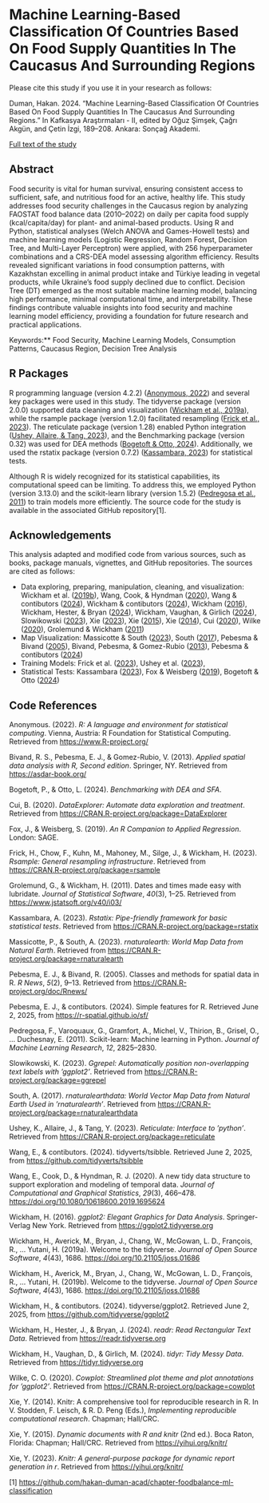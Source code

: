 # Machine Learning-Based Classification Of Countries Based On Food Supply Quantities In The Caucasus And Surrounding Regions

Please cite this study if you use it in your research as follows:

Duman, Hakan. 2024. “Machine Learning-Based Classification Of Countries
Based On Food Supply Quantities In The Caucasus And Surrounding
Regions.” In Kafkasya Araştırmaları - II, edited by Oğuz Şimşek, Çağrı
Akgün, and Çetin İzgi, 189–208. Ankara: Sonçağ Akademi.

[Full text of the study](https://www.researchgate.net/publication/387441081_MACHINE_LEARNING-BASED_CLASSIFICATION_OF0ACOUNTRIES_BASED_ON_FOOD_SUPPLY_QUANTITIES_IN0ATHE_CAUCASUS_AND_SURROUNDING_REGIONS)

## Abstract

Food security is vital for human survival, ensuring consistent access to
sufficient, safe, and nutritious food for an active, healthy life. This
study addresses food security challenges in the Caucasus region by
analyzing FAOSTAT food balance data (2010–2022) on daily per capita food
supply (kcal/capita/day) for plant- and animal-based products. Using R
and Python, statistical analyses (Welch ANOVA and Games-Howell tests)
and machine learning models (Logistic Regression, Random Forest,
Decision Tree, and Multi-Layer Perceptron) were applied, with 256
hyperparameter combinations and a CRS-DEA model assessing algorithm
efficiency. Results revealed significant variations in food consumption
patterns, with Kazakhstan excelling in animal product intake and Türkiye
leading in vegetal products, while Ukraine’s food supply declined due to
conflict. Decision Tree (DT) emerged as the most suitable machine
learning model, balancing high performance, minimal computational time,
and interpretability. These findings contribute valuable insights into
food security and machine learning model efficiency, providing a
foundation for future research and practical applications.

Keywords:\*\* Food Security, Machine Learning Models, Consumption
Patterns, Caucasus Region, Decision Tree Analysis

## R Packages

R programming language (version 4.2.2) ([Anonymous, 2022](#ref-r_2022))
and several key packages were used in this study. The tidyverse package
(version 2.0.0) supported data cleaning and visualization ([Wickham et
al., 2019a](#ref-wickham_welcome_2019)), while the rsample package
(version 1.2.0) facilitated resampling ([Frick et al.,
2023](#ref-frick_rsample_2023)). The reticulate package (version 1.28)
enabled Python integration ([Ushey, Allaire, & Tang,
2023](#ref-ushey_reticulate_2023)), and the Benchmarking package
(version 0.32) was used for DEA methods ([Bogetoft & Otto,
2024](#ref-benchmarks_dea_sfa_2024)). Additionally, we used the rstatix
package (version 0.7.2) ([Kassambara, 2023](#ref-rstatix_2023)) for
statistical tests.

Although R is widely recognized for its statistical capabilities, its
computational speed can be limiting. To address this, we employed Python
(version 3.13.0) and the scikit-learn library (version 1.5.2)
([Pedregosa et al., 2011](#ref-scikit-learn)) to train models more
efficiently. The source code for the study is available in the
associated GitHub repository[1].

## Acknowledgements

This analysis adapted and modified code from various sources, such as
books, package manuals, vignettes, and GitHub repositories. The sources
are cited as follows:

-   Data exploring, preparing, manipulation, cleaning, and
    visualization: Wickham et al. ([2019b](#ref-tidyverse-2019)), Wang,
    Cook, & Hyndman ([2020](#ref-tsibble-2020)), Wang & contibutors
    ([2024](#ref-tsibble-2024-github)), Wickham & contibutors
    ([2024](#ref-ggplot2-2024-github)), Wickham
    ([2016](#ref-ggplot2-2016)), Wickham, Hester, & Bryan
    ([2024](#ref-readr-2024-github)), Wickham, Vaughan, & Girlich
    ([2024](#ref-tidyr-2024-github)), Slowikowski
    ([2023](#ref-slowikowski_2023)), Xie ([2023](#ref-xie_knitr_2023)),
    Xie ([2015](#ref-xie_knitr_2015)), Xie
    ([2014](#ref-xie_knitr_2014)), Cui
    ([2020](#ref-cui_dataexplorer_2020)), Wilke
    ([2020](#ref-wilke_cowplot_2020)), Grolemund & Wickham
    ([2011](#ref-grolemund_hadley_2011))  
-   Map Visualization: Massicotte & South
    ([2023](#ref-rnaturalearth-2023)), South
    ([2017](#ref-rnaturalearthdata-2017)), Pebesma & Bivand
    ([2005](#ref-rnews-2005)), Bivand, Pebesma, & Gomez-Rubio
    ([2013](#ref-asdar-2013)), Pebesma & contibutors
    ([2024](#ref-sf-2024-github))
-   Training Models: Frick et al. ([2023](#ref-frick_rsample_2023)),
    Ushey et al. ([2023](#ref-ushey_reticulate_2023)),
-   Statistical Tests: Kassambara ([2023](#ref-rstatix_2023)), Fox &
    Weisberg ([2019](#ref-fox_r_2019)), Bogetoft & Otto
    ([2024](#ref-benchmarks_dea_sfa_2024))

## Code References

Anonymous. (2022). *R: A language and environment for statistical
computing*. Vienna, Austria: R Foundation for Statistical Computing.
Retrieved from <https://www.R-project.org/>

Bivand, R. S., Pebesma, E. J., & Gomez-Rubio, V. (2013). *<span
class="nocase">Applied spatial data analysis with R, Second
edition</span>*. Springer, NY. Retrieved from <https://asdar-book.org/>

Bogetoft, P., & Otto, L. (2024). *Benchmarking with DEA and SFA*.

Cui, B. (2020). *DataExplorer: Automate data exploration and treatment*.
Retrieved from <https://CRAN.R-project.org/package=DataExplorer>

Fox, J., & Weisberg, S. (2019). *<span class="nocase">An R Companion to
Applied Regression</span>*. London: SAGE.

Frick, H., Chow, F., Kuhn, M., Mahoney, M., Silge, J., & Wickham, H.
(2023). *Rsample: General resampling infrastructure*. Retrieved from
<https://CRAN.R-project.org/package=rsample>

Grolemund, G., & Wickham, H. (2011). Dates and times made easy with
<span class="nocase">lubridate</span>. *Journal of Statistical
Software*, *40*(3), 1–25. Retrieved from
<https://www.jstatsoft.org/v40/i03/>

Kassambara, A. (2023). *Rstatix: Pipe-friendly framework for basic
statistical tests*. Retrieved from
<https://CRAN.R-project.org/package=rstatix>

Massicotte, P., & South, A. (2023). *<span class="nocase">rnaturalearth:
World Map Data from Natural Earth</span>*. Retrieved from
<https://CRAN.R-project.org/package=rnaturalearth>

Pebesma, E. J., & Bivand, R. (2005). <span class="nocase">Classes and
methods for spatial data in R</span>. *R News*, *5*(2), 9–13. Retrieved
from <https://CRAN.R-project.org/doc/Rnews/>

Pebesma, E. J., & contibutors. (2024). <span class="nocase">Simple
features for R</span>. Retrieved June 2, 2025, from
<https://r-spatial.github.io/sf/>

Pedregosa, F., Varoquaux, G., Gramfort, A., Michel, V., Thirion, B.,
Grisel, O., … Duchesnay, E. (2011). Scikit-learn: Machine learning in
Python. *Journal of Machine Learning Research*, *12*, 2825–2830.

Slowikowski, K. (2023). *Ggrepel: Automatically position non-overlapping
text labels with ’ggplot2’*. Retrieved from
<https://CRAN.R-project.org/package=ggrepel>

South, A. (2017). *<span class="nocase">rnaturalearthdata: World Vector
Map Data from Natural Earth Used in ’rnaturalearth’</span>*. Retrieved
from <https://CRAN.R-project.org/package=rnaturalearthdata>

Ushey, K., Allaire, J., & Tang, Y. (2023). *Reticulate: Interface to
’python’*. Retrieved from
<https://CRAN.R-project.org/package=reticulate>

Wang, E., & contibutors. (2024). <span
class="nocase">tidyverts/tsibble</span>. Retrieved June 2, 2025, from
<https://github.com/tidyverts/tsibble>

Wang, E., Cook, D., & Hyndman, R. J. (2020). <span class="nocase">A new
tidy data structure to support exploration and modeling of temporal
data</span>. *Journal of Computational and Graphical Statistics*,
*29*(3), 466–478. <https://doi.org/10.1080/10618600.2019.1695624>

Wickham, H. (2016). *<span class="nocase">ggplot2: Elegant Graphics for
Data Analysis</span>*. Springer-Verlag New York. Retrieved from
<https://ggplot2.tidyverse.org>

Wickham, H., Averick, M., Bryan, J., Chang, W., McGowan, L. D.,
François, R., … Yutani, H. (2019a). <span class="nocase">Welcome to the
tidyverse</span>. *Journal of Open Source Software*, *4*(43), 1686.
<https://doi.org/10.21105/joss.01686>

Wickham, H., Averick, M., Bryan, J., Chang, W., McGowan, L. D.,
François, R., … Yutani, H. (2019b). <span class="nocase">Welcome to the
<span class="nocase">tidyverse</span></span>. *Journal of Open Source
Software*, *4*(43), 1686. <https://doi.org/10.21105/joss.01686>

Wickham, H., & contibutors. (2024). <span
class="nocase">tidyverse/ggplot2</span>. Retrieved June 2, 2025, from
<https://github.com/tidyverse/ggplot2>

Wickham, H., Hester, J., & Bryan, J. (2024). *<span
class="nocase">readr: Read Rectangular Text Data</span>*. Retrieved from
<https://readr.tidyverse.org>

Wickham, H., Vaughan, D., & Girlich, M. (2024). *<span
class="nocase">tidyr: Tidy Messy Data</span>*. Retrieved from
<https://tidyr.tidyverse.org>

Wilke, C. O. (2020). *Cowplot: Streamlined plot theme and plot
annotations for ’ggplot2’*. Retrieved from
<https://CRAN.R-project.org/package=cowplot>

Xie, Y. (2014). Knitr: A comprehensive tool for reproducible research in
R. In V. Stodden, F. Leisch, & R. D. Peng (Eds.), *Implementing
reproducible computational research*. Chapman; Hall/CRC.

Xie, Y. (2015). *Dynamic documents with R and knitr* (2nd ed.). Boca
Raton, Florida: Chapman; Hall/CRC. Retrieved from
<https://yihui.org/knitr/>

Xie, Y. (2023). *Knitr: A general-purpose package for dynamic report
generation in r*. Retrieved from <https://yihui.org/knitr/>

[1] <https://github.com/hakan-duman-acad/chapter-foodbalance-ml-classification>
